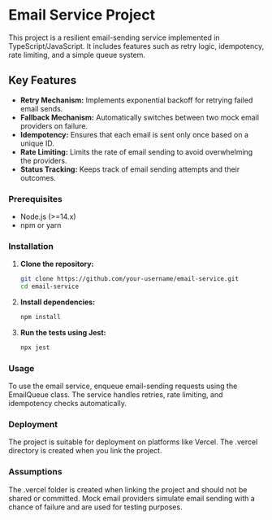 # Email Service Project

This project is a resilient email-sending service implemented in TypeScript/JavaScript. It includes features such as retry logic, idempotency, rate limiting, and a simple queue system.

## Key Features

- **Retry Mechanism:** Implements exponential backoff for retrying failed email sends.
- **Fallback Mechanism:** Automatically switches between two mock email providers on failure.
- **Idempotency:** Ensures that each email is sent only once based on a unique ID.
- **Rate Limiting:** Limits the rate of email sending to avoid overwhelming the providers.
- **Status Tracking:** Keeps track of email sending attempts and their outcomes.

### Prerequisites

- Node.js (>=14.x)
- npm or yarn

### Installation

1. **Clone the repository:**

   ```bash
   git clone https://github.com/your-username/email-service.git
   cd email-service

2. **Install dependencies:**
   ```bash
   npm install

3. **Run the tests using Jest:**
    ```bash
    npx jest

### Usage
To use the email service, enqueue email-sending requests using the EmailQueue class. The service handles retries, rate limiting, and idempotency checks automatically.

### Deployment
The project is suitable for deployment on platforms like Vercel. The .vercel directory is created when you link the project.

### Assumptions
The .vercel folder is created when linking the project and should not be shared or committed.
Mock email providers simulate email sending with a chance of failure and are used for testing purposes.

